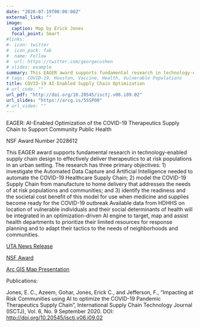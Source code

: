 ```yaml
---
date: "2020-07-19T00:00:00Z"
external_link: ""
image:
  caption: Map by Erick Jones
  focal_point: Smart
#links:
#- icon: twitter
#  icon_pack: fab
#  name: Follow
#  url: https://twitter.com/georgecushen
# slides: example
summary: This EAGER award supports fundamental research in technology-enabled supply chain design to effectively deliver therapeutics to at risk populations in an urban setting.
# tags: COVID-19, Houston, Vaccine, Health, Vulnerable Populations
title: COVID-19 AI-Enabled Supply Chain Optimization
# url_code: ""
url_pdf: "http://doi.org/10.20545/isctj.v06.i09.02"
url_slides: "https://arcg.is/5SSPO0"
# url_video: ""
---
```


EAGER: AI-Enabled Optimization of the COVID-19 Therapeutics Supply Chain to Support Community Public Health 

NSF Award Number 2028612

This EAGER award supports fundamental research in technology-enabled supply chain design to effectively deliver therapeutics to at risk populations in an urban setting. The research has three primary objectives: 1) investigate the Automated Data Capture and Artificial Intelligence needed to automate the COVID-19 Healthcare Supply Chain; 2) model the COVID-19 Supply Chain from manufacture to home delivery that addresses the needs of at risk populations and communities; and 3) identify the readiness and the societal cost benefit of this model for use when medicine and supplies become ready for the COVID-19 outbreak Available data from HDHHS on location of vulnerable individuals and their social determinants of health will be integrated in an optimization-driven AI engine to target, map and assist health departments to prioritize their limited resources for response planning and to adapt their tactics to the needs of neighborhoods and communities.

 [UTA News Release](https://www.uta.edu/news/news-releases/2020/05/05/coronavirus-supply-chain)
 
 [NSF Award](https://www.nsf.gov/awardsearch/showAward?AWD_ID=2028612)
 
 [Arc GIS Map Presentation](https://arcg.is/5SSPO0)
 
 Publications:
 
 Jones, E. C., Azeem, Gohar, Jones, Erick C., and Jefferson, F., “Impacting at Risk Communities using AI to optimize the COVID-19 Pandemic Therapeutics Supply Chain”, International Supply Chain Technology Journal (ISCTJ), Vol. 6, No. 9 September 2020. DOI: http://doi.org/10.20545/isctj.v06.i09.02
 
 
 
 
  